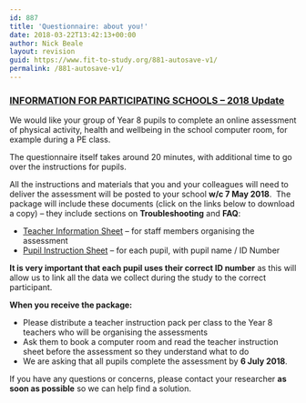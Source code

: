 ```yaml
---
id: 887
title: 'Questionnaire: about you!'
date: 2018-03-22T13:42:13+00:00
author: Nick Beale
layout: revision
guid: https://www.fit-to-study.org/881-autosave-v1/
permalink: /881-autosave-v1/
---
```

### **<u>INFORMATION FOR PARTICIPATING SCHOOLS &#8211; 2018 Update</u>**

We would like your group of Year 8 pupils to complete an online assessment of physical activity, health and wellbeing in the school computer room, for example during a PE class.

The questionnaire itself takes around 20 minutes, with additional time to go over the instructions for pupils.

All the instructions and materials that you and your colleagues will need to deliver the assessment will be posted to your school **w/c 7 May 2018**.  The package will include these documents (click on the links below to download a copy) &#8211; they include sections on **Troubleshooting** and **FAQ**:

  * [Teacher Information Sheet](https://www.fit-to-study.org/wp-content/uploads/2018/03/04_Q_teacher_info_470x_NoCo_S_Do.pdf) &#8211; for staff members organising the assessment
  * [Pupil Instruction Sheet](https://www.fit-to-study.org/wp-content/uploads/2018/03/05_Q_pupil_assignment_470x_NoC__NoS_Si.pdf) &#8211; for each pupil, with pupil name / ID Number

**It is very important that each pupil uses their correct ID number** as this will allow us to link all the data we collect during the study to the correct participant.

**When you receive the package:**

  * Please distribute a teacher instruction pack per class to the Year 8 teachers who will be organising the assessments
  * Ask them to book a computer room and read the teacher instruction sheet before the assessment so they understand what to do
  * We are asking that all pupils complete the assessment by **6 July 2018**.

If you have any questions or concerns, please contact your researcher **as soon as possible** so we can help find a solution.
